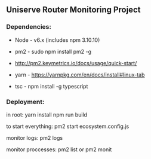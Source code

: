 Uniserve Router Monitoring Project
------------
### Dependencies: ###

* Node - v6.x (includes npm 3.10.10)

* pm2 - sudo npm install pm2 -g
* http://pm2.keymetrics.io/docs/usage/quick-start/

* yarn - https://yarnpkg.com/en/docs/install#linux-tab

* tsc - npm install -g typescript 

### Deployment: ###

in root:
yarn install
npm run build

to start everything:
pm2 start ecosystem.config.js

monitor logs:
pm2 logs

monitor proccesses:
pm2 list or pm2 monit

